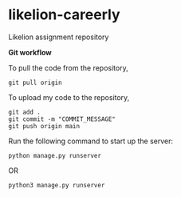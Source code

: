 # likelion-careerly
Likelion assignment repository

**Git workflow**

To pull the code from the repository,
```
git pull origin
```

To upload my code to the repository,
```
git add .
git commit -m "COMMIT_MESSAGE"
git push origin main
```



Run the following command to start up the server:

```python3
python manage.py runserver
```
OR

```python3
python3 manage.py runserver
```


